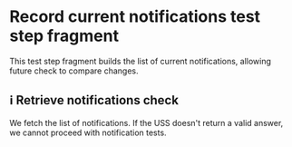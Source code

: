 # Record current notifications test step fragment

This test step fragment builds the list of current notifications, allowing future check to compare changes.

## ℹ️ Retrieve notifications check

We fetch the list of notifications. If the USS doesn't return a valid answer, we cannot proceed with notification tests.
